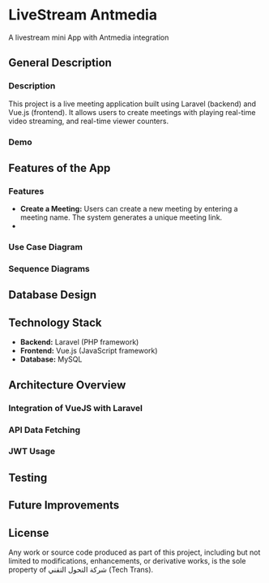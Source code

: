 # LiveStream Antmedia

A livestream mini App with Antmedia integration


## General Description

### Description

This project is a live meeting application built using Laravel (backend) and Vue.js (frontend).
It allows users to create meetings with playing real-time video streaming, and real-time viewer counters.

### Demo



## Features of the App

### Features

- **Create a Meeting:** Users can create a new meeting by entering a meeting name. The system generates a unique meeting link.
-

### Use Case Diagram


### Sequence Diagrams


## Database Design



## Technology Stack

- **Backend:** Laravel (PHP framework)
- **Frontend:** Vue.js (JavaScript framework)
- **Database:** MySQL



## Architecture Overview

### Integration of VueJS with Laravel



### API Data Fetching



### JWT Usage



## Testing 



## Future Improvements



## License

Any work or source code produced as part of this project, including but not limited to modifications, enhancements, or derivative works,
is the sole property of شركة التحول التقني (Tech Trans).

